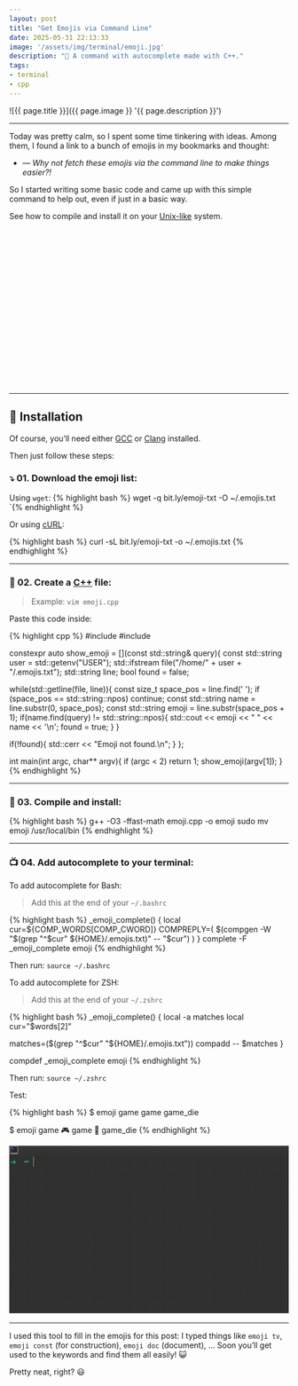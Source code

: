 ```yaml
---
layout: post
title: "Get Emojis via Command Line"
date: 2025-05-31 22:13:33
image: '/assets/img/terminal/emoji.jpg'
description: "🚀 A command with autocomplete made with C++."
tags:
- terminal
- cpp
---
```


![{{ page.title }}]({{ page.image }} '{{ page.description }}')

---

Today was pretty calm, so I spent some time tinkering with ideas. Among them, I found a link to a bunch of emojis in my bookmarks and thought:

+ *— Why not fetch these emojis via the command line to make things easier?!*

So I started writing some basic code and came up with this simple command to help out, even if just in a basic way.

See how to compile and install it on your [Unix-like](https://terminalroot.com.br/tags#unix) system.


<!-- SQUARE - GAMES ROOT -->
<script async src="//pagead2.googlesyndication.com/pagead/js/adsbygoogle.js"></script>
<ins class="adsbygoogle"
style="display:inline-block;width:336px;height:280px"
data-ad-client="ca-pub-2838251107855362"
data-ad-slot="5351066970"></ins>
<script>
(adsbygoogle = window.adsbygoogle || []).push({});
</script>

---

## 💼 Installation
Of course, you’ll need either [GCC](https://terminalroot.com.br/tags#gcc) or [Clang](https://terminalroot.com.br/tags#clang) installed.

Then just follow these steps:

### ⤵️ 01. Download the emoji list:
Using `wget`:
{% highlight bash %}
wget -q bit.ly/emoji-txt -O ~/.emojis.txt
`{% endhighlight %}

Or using [cURL](https://terminalroot.com.br/tags#curl):

{% highlight bash %}
curl -sL bit.ly/emoji-txt -o ~/.emojis.txt
{% endhighlight %}

---

### 📄 02. Create a [C++](https://terminalroot.com.br/tags#cpp) file:
> Example: `vim emoji.cpp`

Paste this code inside:

{% highlight cpp %}
#include <iostream>
#include <fstream>

constexpr auto show_emoji = [](const std::string& query){
  const std::string user = std::getenv("USER");
  std::ifstream file("/home/" + user + "/.emojis.txt");
  std::string line;
  bool found = false;
   
  while(std::getline(file, line)){
    const size_t space_pos = line.find(' ');
    if (space_pos == std::string::npos) continue;
    const std::string name = line.substr(0, space_pos);
    const std::string emoji = line.substr(space_pos + 1);
    if(name.find(query) != std::string::npos){
      std::cout << emoji << " " << name << '\n';
      found = true;
    }
  }
   
  if(!found){
    std::cerr << "Emoji not found.\n";
  }
};

int main(int argc, char** argv){
  if (argc < 2) return 1;
  show_emoji(argv[1]);
}
{% endhighlight %}

---

### 🚧 03. Compile and install:

{% highlight bash %}
g++ -O3 -ffast-math emoji.cpp -o emoji
sudo mv emoji /usr/local/bin
{% endhighlight %}

---

### 📺 04. Add autocomplete to your terminal:

To add autocomplete for Bash:

> Add this at the end of your `~/.bashrc`

{% highlight bash %}
_emoji_complete() {
  local cur=${COMP_WORDS[COMP_CWORD]}
  COMPREPLY=( $(compgen -W "$(grep "^$cur" ${HOME}/.emojis.txt)" -- "$cur") )
}
complete -F _emoji_complete emoji
{% endhighlight %}

Then run: `source ~/.bashrc`

To add autocomplete for ZSH:

> Add this at the end of your `~/.zshrc`

{% highlight bash %}
_emoji_complete() {
  local -a matches
  local cur="$words[2]"

  matches=($(grep "^$cur" "${HOME}/.emojis.txt"))
  compadd -- $matches
}

compdef _emoji_complete emoji
{% endhighlight %}

Then run: `source ~/.zshrc`

Test:

{% highlight bash %}
$ emoji game<TAB>
game      game_die

$ emoji game<ENTER>
🎮 game
🎲 game_die
{% endhighlight %}

![alt text](/assets/img/terminal/emoji.gif)

---

I used this tool to fill in the emojis for this post: I typed things like `emoji tv`, `emoji const` (for construction), `emoji doc` (document), ... Soon you’ll get used to the keywords and find them all easily! 😺

Pretty neat, right? 😃

